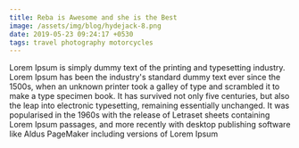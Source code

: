 ```yaml
---
title: Reba is Awesome and she is the Best
image: /assets/img/blog/hydejack-8.png
date: 2019-05-23 09:24:17 +0530
tags: travel photography motorcycles
---
```


Lorem Ipsum is simply dummy text of the printing and typesetting industry. Lorem Ipsum has been the industry's standard dummy text ever since the 1500s, when an unknown printer took a galley of type and scrambled it to make a type specimen book. It has survived not only five centuries, but also the leap into electronic typesetting, remaining essentially unchanged. It was popularised in the 1960s with the release of Letraset sheets containing Lorem Ipsum passages, and more recently with desktop publishing software like Aldus PageMaker including versions of Lorem Ipsum